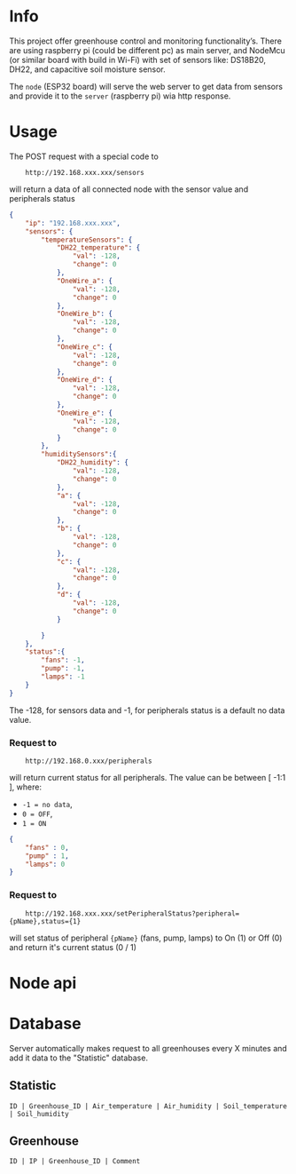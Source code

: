Info
=====
This project offer greenhouse control and monitoring functionality’s.
There are using raspberry pi (could be different pc) as main server,
and NodeMcu (or similar board with build in Wi-Fi) with set of sensors like: DS18B20, DH22, and capacitive soil moisture
sensor.

The `node` (ESP32 board) will serve the web server to get data from sensors and provide it to the `server` (raspberry
pi) wia http response.

Usage
=====
The POST request with a special code to

```http
    http://192.168.xxx.xxx/sensors
```

will return a data of all connected node with the sensor value and peripherals status

```json
{
    "ip": "192.168.xxx.xxx",
    "sensors": {
        "temperatureSensors": {
            "DH22_temperature": {
                "val": -128,
                "change": 0
            },
            "OneWire_a": {
                "val": -128,
                "change": 0
            },
            "OneWire_b": {
                "val": -128,
                "change": 0
            },
            "OneWire_c": {
                "val": -128,
                "change": 0
            },
            "OneWire_d": {
                "val": -128,
                "change": 0
            },
            "OneWire_e": {
                "val": -128,
                "change": 0
            }
        },
        "humiditySensors":{
            "DH22_humidity": {
                "val": -128,
                "change": 0
            },
            "a": {
                "val": -128,
                "change": 0
            },
            "b": {
                "val": -128,
                "change": 0
            },
            "c": {
                "val": -128,
                "change": 0
            },
            "d": {
                "val": -128,
                "change": 0
            }

        } 
    },
    "status":{
        "fans": -1,
        "pump": -1,
        "lamps": -1
    }
}
```

The -128, for sensors data and -1, for peripherals status is a default no data value.

### Request to

```http
    http://192.168.0.xxx/peripherals
```

will return current status for all peripherals. The value can be between [ -1:1 ], where:

* `-1 = no data`,
* `0 = OFF`,
* `1 = ON`

```json
{
    "fans" : 0,
    "pump" : 1,
    "lamps": 0
}
```

### Request to

```http
    http://192.168.xxx.xxx/setPeripheralStatus?peripheral={pName},status={1}
```

will set status of peripheral `{pName}` (fans, pump, lamps) to On (1) or Off (0)
and return it's current status (0 / 1)


Node api
========


Database
========
Server automatically makes request to all greenhouses every X minutes and add it data to the "Statistic" database.

Statistic
---------

```
ID | Greenhouse_ID | Air_temperature | Air_humidity | Soil_temperature | Soil_humidity
```

Greenhouse
----------

```
ID | IP | Greenhouse_ID | Comment
```
